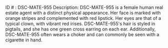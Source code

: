 ID # : DSC-MATE-955
Description: DSC-MATE-955 is a female human real estate agent with a distinct physical appearance. Her face is marked with orange stripes and complemented with red lipstick. Her eyes are that of a typical clown, with vibrant red irises. DSC-MATE-955's hair is styled in pigtails, and she has one green cross earring on each ear. Additionally, DSC-MATE-955 often wears a choker and can commonly be seen with a cigarette in hand.
